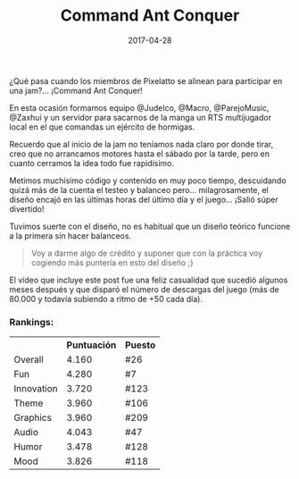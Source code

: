 ﻿---
layout: post
title: Command Ant Conquer
date: 2017-04-28
description: Esta isla no es lo demasiado grande para los 4 
img: assets/img/cover/commandantconquer.png
video: oLG4MtPQ-tY
tags: [Jams]
words: 3 minutos
status: published
---

¿Qué pasa cuando los miembros de Pixelatto se alinean para participar en una jam?...
¡Command Ant Conquer!

En esta ocasión formamos equipo @Judelco, @Macro, @ParejoMusic, @Zaxhui y un servidor para sacarnos de la manga un RTS multijugador local en el que comandas un ejército de hormigas.

Recuerdo que al inicio de la jam no teníamos nada claro por donde tirar, creo que no arrancamos motores hasta el sábado por la tarde, pero en cuanto cerramos la idea todo fue rapidísimo.

Metimos muchísimo código y contenido en muy poco tiempo, descuidando quizá más de la cuenta el testeo y balanceo pero... milagrosamente, el diseño encajó en las últimas horas del último día y el juego... ¡Salió súper divertido!

Tuvimos suerte con el diseño, no es habitual que un diseño teórico funcione a la primera sin hacer balanceos.

<blockquote>Voy a darme algo de crédito y suponer que con la práctica voy cogiendo más puntería en esto del diseño ;)</blockquote>

El vídeo que incluye este post fue una feliz casualidad que sucedió algunos meses después y que disparó el número de descargas del juego (más de 80.000 y todavía subiendo a ritmo de +50 cada día).

### Rankings:
<table>
<tr><th></th><th class="cell-center">Puntuación</th><th class="cell-center">Puesto</th></tr>
<tr><td>Overall		</td><td class="cell-center score">4.160</td><td class="cell-center rank">#26</td></tr>
<tr><td>Fun			</td><td class="cell-center score">4.280</td><td class="cell-center rank">#7</td></tr>
<tr><td>Innovation	</td><td class="cell-center score">3.720</td><td class="cell-center rank">#123</td></tr>
<tr><td>Theme		</td><td class="cell-center score">3.960</td><td class="cell-center rank">#106</td></tr>
<tr><td>Graphics	</td><td class="cell-center score">3.960</td><td class="cell-center rank">#209</td></tr>
<tr><td>Audio		</td><td class="cell-center score">4.043</td><td class="cell-center rank">#47</td></tr>
<tr><td>Humor		</td><td class="cell-center score">3.478</td><td class="cell-center rank">#128</td></tr>
<tr><td>Mood		</td><td class="cell-center score">3.826</td><td class="cell-center rank">#118</td></tr>
</table>